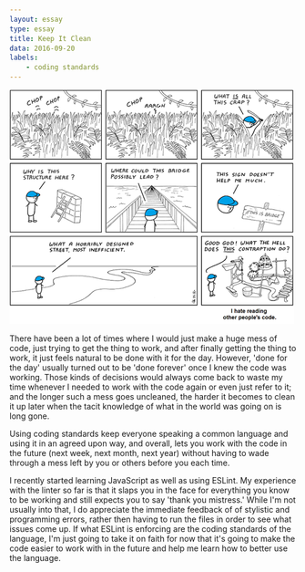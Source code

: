 ```yaml
---
layout: essay
type: essay
title: Keep It Clean
data: 2016-09-20
labels:
	- coding standards
---
```

<img class="ui medium right spaced image" src="../images/xkcd-other-peoples-code.png">

<!-- I'm going to experiment here and, as much as possible, dictate what to write as if it were a conversation -->
There have been a lot of times where I would just make a huge mess of code, just trying to get the thing to work, and after finally getting the thing to work, it just feels natural to be done with it for the day. However, 'done for the day' usually turned out to be 'done forever' once I knew the code was working. Those kinds of decisions would always come back to waste my time whenever I needed to work with the code again or even just refer to it; and the longer such a mess goes uncleaned, the harder it becomes to clean it up later when the tacit knowledge of what in the world was going on is long gone.

Using coding standards keep everyone speaking a common language and using it in an agreed upon way, and overall, lets you work with the code in the future (next week, next month, next year) without having to wade through a mess left by you or others before you each time.

I recently started learning JavaScript as well as using ESLint. My experience with the linter so far is that it slaps you in the face for everything you know to be working and still expects you to say 'thank you mistress.' While I'm not usually into that, I do appreciate the immediate feedback of of stylistic and programming errors, rather then having to run the files in order to see what issues come up. If what ESLint is enforcing are the coding standards of the language, I'm just going to take it on faith for now that it's going to make the code easier to work with in the future and help me learn how to better use the language. 
